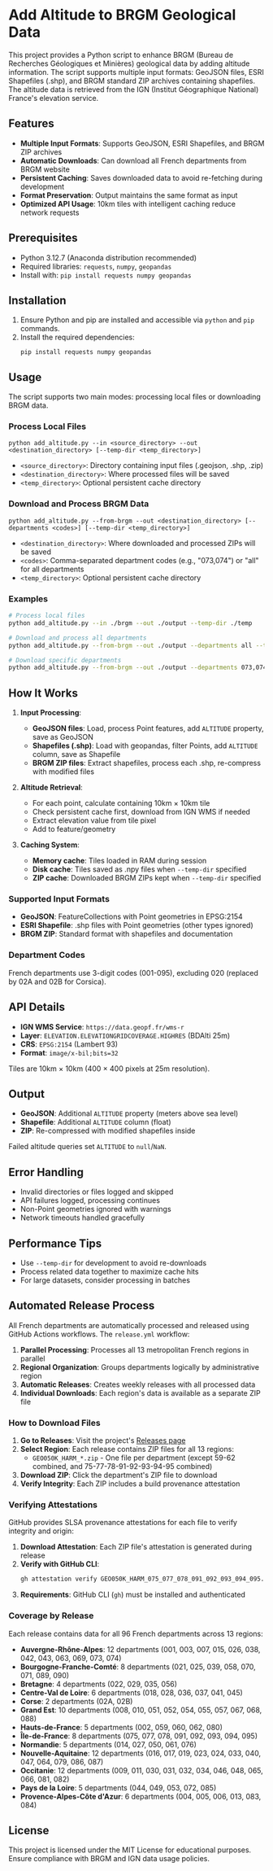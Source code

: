 # Add Altitude to BRGM Geological Data

This project provides a Python script to enhance BRGM (Bureau de Recherches Géologiques et Minières) geological data by adding altitude information. The script supports multiple input formats: GeoJSON files, ESRI Shapefiles (.shp), and BRGM standard ZIP archives containing shapefiles. The altitude data is retrieved from the IGN (Institut Géographique National) France's elevation service.

## Features

- **Multiple Input Formats**: Supports GeoJSON, ESRI Shapefiles, and BRGM ZIP archives
- **Automatic Downloads**: Can download all French departments from BRGM website
- **Persistent Caching**: Saves downloaded data to avoid re-fetching during development
- **Format Preservation**: Output maintains the same format as input
- **Optimized API Usage**: 10km tiles with intelligent caching reduce network requests

## Prerequisites

- Python 3.12.7 (Anaconda distribution recommended)
- Required libraries: `requests`, `numpy`, `geopandas`
- Install with: `pip install requests numpy geopandas`

## Installation

1. Ensure Python and pip are installed and accessible via `python` and `pip` commands.
2. Install the required dependencies:
   ```
   pip install requests numpy geopandas
   ```

## Usage

The script supports two main modes: processing local files or downloading BRGM data.

### Process Local Files

```
python add_altitude.py --in <source_directory> --out <destination_directory> [--temp-dir <temp_directory>]
```

- `<source_directory>`: Directory containing input files (.geojson, .shp, .zip)
- `<destination_directory>`: Where processed files will be saved
- `<temp_directory>`: Optional persistent cache directory

### Download and Process BRGM Data

```
python add_altitude.py --from-brgm --out <destination_directory> [--departments <codes>] [--temp-dir <temp_directory>]
```

- `<destination_directory>`: Where downloaded and processed ZIPs will be saved
- `<codes>`: Comma-separated department codes (e.g., "073,074") or "all" for all departments
- `<temp_directory>`: Optional persistent cache directory

### Examples

```bash
# Process local files
python add_altitude.py --in ./brgm --out ./output --temp-dir ./temp

# Download and process all departments
python add_altitude.py --from-brgm --out ./output --departments all --temp-dir ./temp

# Download specific departments
python add_altitude.py --from-brgm --out ./output --departments 073,074 --temp-dir ./temp
```

## How It Works

1. **Input Processing**:
   - **GeoJSON files**: Load, process Point features, add `ALTITUDE` property, save as GeoJSON
   - **Shapefiles (.shp)**: Load with geopandas, filter Points, add `ALTITUDE` column, save as Shapefile
   - **BRGM ZIP files**: Extract shapefiles, process each .shp, re-compress with modified files

2. **Altitude Retrieval**:
   - For each point, calculate containing 10km × 10km tile
   - Check persistent cache first, download from IGN WMS if needed
   - Extract elevation value from tile pixel
   - Add to feature/geometry

3. **Caching System**:
   - **Memory cache**: Tiles loaded in RAM during session
   - **Disk cache**: Tiles saved as .npy files when `--temp-dir` specified
   - **ZIP cache**: Downloaded BRGM ZIPs kept when `--temp-dir` specified

### Supported Input Formats

- **GeoJSON**: FeatureCollections with Point geometries in EPSG:2154
- **ESRI Shapefile**: .shp files with Point geometries (other types ignored)
- **BRGM ZIP**: Standard format with shapefiles and documentation

### Department Codes

French departments use 3-digit codes (001-095), excluding 020 (replaced by 02A and 02B for Corsica).

## API Details

- **IGN WMS Service**: `https://data.geopf.fr/wms-r`
- **Layer**: `ELEVATION.ELEVATIONGRIDCOVERAGE.HIGHRES` (BDAlti 25m)
- **CRS**: `EPSG:2154` (Lambert 93)
- **Format**: `image/x-bil;bits=32`

Tiles are 10km × 10km (400 × 400 pixels at 25m resolution).

## Output

- **GeoJSON**: Additional `ALTITUDE` property (meters above sea level)
- **Shapefile**: Additional `ALTITUDE` column (float)
- **ZIP**: Re-compressed with modified shapefiles inside

Failed altitude queries set `ALTITUDE` to `null`/`NaN`.

## Error Handling

- Invalid directories or files logged and skipped
- API failures logged, processing continues
- Non-Point geometries ignored with warnings
- Network timeouts handled gracefully

## Performance Tips

- Use `--temp-dir` for development to avoid re-downloads
- Process related data together to maximize cache hits
- For large datasets, consider processing in batches

## Automated Release Process

All French departments are automatically processed and released using GitHub Actions workflows. The `release.yml` workflow:

1. **Parallel Processing**: Processes all 13 metropolitan French regions in parallel
2. **Regional Organization**: Groups departments logically by administrative region
3. **Automatic Releases**: Creates weekly releases with all processed data
4. **Individual Downloads**: Each region's data is available as a separate ZIP file

### How to Download Files

1. **Go to Releases**: Visit the project's [Releases page](https://github.com/sctg-development/brgm_inventaire_minier/releases)
2. **Select Region**: Each release contains ZIP files for all 13 regions:
   - `GEO050K_HARM_*.zip` - One file per department (except 59-62 combined, and 75-77-78-91-92-93-94-95 combined)
3. **Download ZIP**: Click the department's ZIP file to download
4. **Verify Integrity**: Each ZIP includes a build provenance attestation

### Verifying Attestations

GitHub provides SLSA provenance attestations for each file to verify integrity and origin:

1. **Download Attestation**: Each ZIP file's attestation is generated during release
2. **Verify with GitHub CLI**:
   ```bash
   gh attestation verify GEO050K_HARM_075_077_078_091_092_093_094_095.zip --owner sctg-development
   ```
3. **Requirements**: GitHub CLI (`gh`) must be installed and authenticated

### Coverage by Release

Each release contains data for all 96 French departments across 13 regions:

- **Auvergne-Rhône-Alpes**: 12 departments (001, 003, 007, 015, 026, 038, 042, 043, 063, 069, 073, 074)
- **Bourgogne-Franche-Comté**: 8 departments (021, 025, 039, 058, 070, 071, 089, 090)
- **Bretagne**: 4 departments (022, 029, 035, 056)
- **Centre-Val de Loire**: 6 departments (018, 028, 036, 037, 041, 045)
- **Corse**: 2 departments (02A, 02B)
- **Grand Est**: 10 departments (008, 010, 051, 052, 054, 055, 057, 067, 068, 088)
- **Hauts-de-France**: 5 departments (002, 059, 060, 062, 080)
- **Île-de-France**: 8 departments (075, 077, 078, 091, 092, 093, 094, 095)
- **Normandie**: 5 departments (014, 027, 050, 061, 076)
- **Nouvelle-Aquitaine**: 12 departments (016, 017, 019, 023, 024, 033, 040, 047, 064, 079, 086, 087)
- **Occitanie**: 12 departments (009, 011, 030, 031, 032, 034, 046, 048, 065, 066, 081, 082)
- **Pays de la Loire**: 5 departments (044, 049, 053, 072, 085)
- **Provence-Alpes-Côte d'Azur**: 6 departments (004, 005, 006, 013, 083, 084)

## License

This project is licensed under the MIT License for educational purposes. Ensure compliance with BRGM and IGN data usage policies.